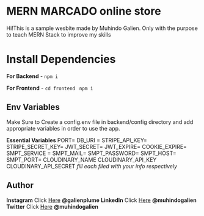 # MERN MARCADO online store

Hi!This is a sample wesbite made by Muhindo Galien. Only with the purpose to teach MERN Stack to improve my skills

# Install Dependencies

**For Backend** - `npm i`

**For Frontend** - `cd frontend` ` npm i`

## Env Variables

Make Sure to Create a config.env file in backend/config directory and add appropriate variables in order to use the app.

**Essential Variables**
PORT=
DB_URI =
STRIPE_API_KEY=
STRIPE_SECRET_KEY=
JWT_SECRET=
JWT_EXPIRE=
COOKIE_EXPIRE=
SMPT_SERVICE =
SMPT_MAIL=
SMPT_PASSWORD=
SMPT_HOST=
SMPT_PORT=
CLOUDINARY_NAME
CLOUDINARY_API_KEY
CLOUDINARY_API_SECRET
_fill each filed with your info respectively_

## Author

**Instagram** Click [Here](https://www.instagram.com/galienplume) **@galienplume**
**LinkedIn** Click [Here](https://in.linkedin.com/in/meabhisingh) **@muhindogalien**
**Twitter** Click [Here](https://twitter.com/galienmuhindo) **@muhindogalien**
